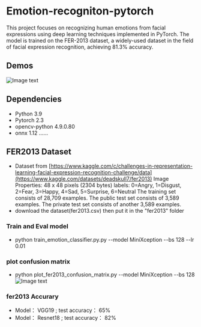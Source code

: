 # Emotion-recogniton-pytorch
This project focuses on recognizing human emotions from facial expressions using deep learning techniques implemented in PyTorch. The model is trained on the FER-2013 dataset, a widely-used dataset in the field of facial expression recognition, achieving 81.3% accuracy.

## Demos ##
![Image text](https://raw.githubusercontent.com/WuJie1010/Facial-Expression-Recognition.Pytorch/master/demo/1.png)

## Dependencies ##
- Python 3.9
- Pytorch 2.3
- opencv-python 4.9.0.80 
- onnx 1.12
......
  
## FER2013 Dataset ##
- Dataset from [https://www.kaggle.com/c/challenges-in-representation-learning-facial-expression-recognition-challenge/data](https://www.kaggle.com/datasets/deadskull7/fer2013)
Image Properties: 48 x 48 pixels (2304 bytes)
labels: 0=Angry, 1=Disgust, 2=Fear, 3=Happy, 4=Sad, 5=Surprise, 6=Neutral
The training set consists of 28,709 examples. The public test set consists of 3,589 examples. The private test set consists of another 3,589 examples.
- download the dataset(fer2013.csv) then put it in the "fer2013" folder

### Train and Eval model ###
- python train_emotion_classifier.py.py --model MiniXception --bs 128 --lr 0.01

### plot confusion matrix ###
- python plot_fer2013_confusion_matrix.py --model MiniXception --bs 128
![Image text](https://raw.githubusercontent.com/WuJie1010/Facial-Expression-Recognition.Pytorch/master/demo/1.png](https://github.com/lyz678/Emotion-recogniton-pytorch/blob/main/ConfusionMatrix.jpg))

###              fer2013 Accurary             ###

- Model：    VGG19 ;        test accuracy：  65% <Br/>
- Model：   Resnet18 ;      test accuracy：  82%   

